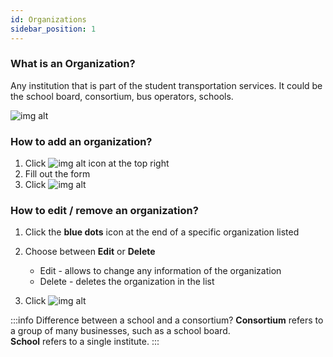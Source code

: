 ```yaml
---
id: Organizations
sidebar_position: 1
---
```


### What is an Organization?

Any institution that is part of the student transportation services. It could be the school board, consortium, bus operators, schools.

![img alt](/img/organizations.png)

### How to add an organization?

1. Click  ![img alt](/img/add-btn.png) icon at the top right
2. Fill out the form
3. Click ![img alt](/img/save-btn.png)

### How to edit / remove an organization?

1. Click the **blue dots** icon at the end of a specific organization listed
2. Choose between **Edit** or **Delete** 
    - Edit - allows to change any information of the organization
    - Delete - deletes the organization in the list

3. Click ![img alt](/img/save-btn.png)

:::info Difference between a school and a consortium? 
**Consortium** refers to a group of many businesses, such as a school board. <br /> 
**School** refers to a single institute. 
:::
